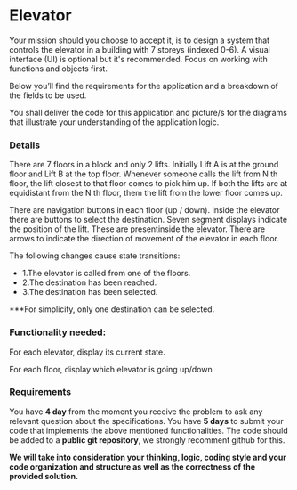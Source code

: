 # Elevator

Your mission should you choose to accept it, is to design a system that controls the elevator in a building with 7 storeys (indexed 0-6). A visual interface (UI) is optional but it's recommended. Focus on working with functions and objects first.

Below you’ll find the requirements for the application and a breakdown of the fields to be used.

You shall deliver the code for this application and picture/s for the diagrams that illustrate your understanding of the application logic.

### Details

There are 7 floors in a block and only 2 lifts. Initially Lift A is at the ground floor and Lift B at the top floor. Whenever someone calls the lift from N th floor, the lift closest to that floor comes to pick him up. If both the lifts are at equidistant from the N th floor, them the lift from the lower floor comes up.

There are navigation buttons in each floor (up / down).
Inside the elevator there are buttons to select the destination.
Seven segment displays indicate the position of the lift. These are presentinside the elevator.
There are arrows to indicate the direction of movement of the elevator in each floor. 

The following changes cause state transitions:
* 1.The elevator is called from one of the floors.
* 2.The destination has been reached.
* 3.The destination has been selected.

***For simplicity, only one destination can be selected.

### Functionality needed:

For each elevator, display its current state.

For each floor, display which elevator is going up/down

### Requirements

You have **4 day** from the moment you receive the problem to ask any relevant question about the specifications.
You have **5 days** to submit your code that implements the above mentioned functionalities.
The code should be added to a **public git repository**, we strongly recomment github for this.

 **We will take into consideration your thinking, logic, coding style and your code organization and structure as well as the correctness of the provided solution.**